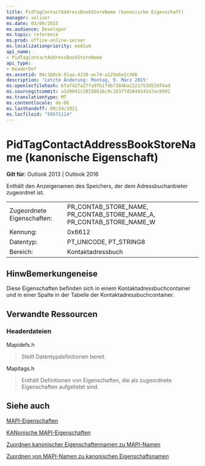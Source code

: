 ```yaml
---
title: PidTagContactAddressBookStoreName (kanonische Eigenschaft)
manager: soliver
ms.date: 03/09/2015
ms.audience: Developer
ms.topic: reference
ms.prod: office-online-server
ms.localizationpriority: medium
api_name:
- PidTagContactAddressBookStoreName
api_type:
- HeaderDef
ms.assetid: 84c1b0cb-91aa-4238-ac74-a129a6e2cdd6
description: 'Letzte Änderung: Montag, 9. März 2015'
ms.openlocfilehash: 6faf42fa27fa9fb1f9b7384ba1321753d53df4ad
ms.sourcegitcommit: a1d9041c20256616c9c183f7d1049142a7ac6991
ms.translationtype: MT
ms.contentlocale: de-DE
ms.lasthandoff: 09/24/2021
ms.locfileid: "59571114"
---
```

# <a name="pidtagcontactaddressbookstorename-canonical-property"></a>PidTagContactAddressBookStoreName (kanonische Eigenschaft)

  
  
**Gilt für**: Outlook 2013 | Outlook 2016 
  
Enthält den Anzeigenamen des Speichers, der dem Adressbuchanbieter zugeordnet ist. 
  
|||
|:-----|:-----|
|Zugeordnete Eigenschaften:  <br/> |PR_CONTAB_STORE_NAME, PR_CONTAB_STORE_NAME_A, PR_CONTAB_STORE_NAME_W  <br/> |
|Kennung:  <br/> |0x6612  <br/> |
|Datentyp:  <br/> |PT_UNICODE, PT_STRING8  <br/> |
|Bereich:  <br/> |Kontaktadressbuch  <br/> |
   
## <a name="remarks"></a>HinwBemerkungeneise

Diese Eigenschaften befinden sich in einem Kontaktadressbuchcontainer und in einer Spalte in der Tabelle der Kontaktadressbuchcontainer.
  
## <a name="related-resources"></a>Verwandte Ressourcen

### <a name="header-files"></a>Headerdateien

Mapidefs.h
  
> Stellt Datentypdefinitionen bereit.
    
Mapitags.h
  
> Enthält Definitionen von Eigenschaften, die als zugeordnete Eigenschaften aufgelistet sind.
    
## <a name="see-also"></a>Siehe auch



[MAPI-Eigenschaften](mapi-properties.md)
  
[KANonische MAPI-Eigenschaften](mapi-canonical-properties.md)
  
[Zuordnen kanonischer Eigenschaftennamen zu MAPI-Namen](mapping-canonical-property-names-to-mapi-names.md)
  
[Zuordnen von MAPI-Namen zu kanonischen Eigenschaftsnamen](mapping-mapi-names-to-canonical-property-names.md)

